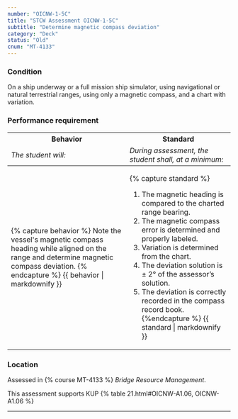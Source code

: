 ```yaml
---
number: "OICNW-1-5C"
title: "STCW Assessment OICNW-1-5C"
subtitle: "Determine magnetic compass deviation"
category: "Deck"
status: "Old"
cnum: "MT-4133"
---
```

### Condition

On a ship underway or a full mission ship simulator, using navigational or natural terrestrial ranges, using only a magnetic compass, and a chart with variation.

### Performance requirement 

<table width='100%' class='Guidelines'>
 <thead>
 <tr>
     <th class='thirty'>Behavior</th>
     <th class='seventy'>Standard</th>
 </tr>
 <tr>
     <td><em>The student will:</em></td>
     <td><em>During assessment, the student shall, at a minimum:</em></td>
 </tr>
 </thead>
 <tbody>
 

<tr><td>

{% capture behavior %}
Note the vessel's magnetic compass heading while aligned on the range and determine magnetic compass deviation.
{% endcapture %}
{{ behavior | markdownify }}

</td><td>

{% capture standard %}
1. The magnetic heading is compared to the charted range bearing.
2. The magnetic compass error is determined and properly labeled.
3. Variation is determined from the chart.
4. The deviation solution is ± 2° of the assessor’s solution.
5. The deviation is correctly recorded in the compass record book.
{%endcapture %}
{{ standard | markdownify }}

</td></tr>



 </tbody>
 </table>

### Location

Assessed in  {% course  MT-4133 %}  *Bridge Resource Management*.

This assessment supports KUP {% table 21.html#OICNW-A1.06, OICNW-A1.06 %}

***


